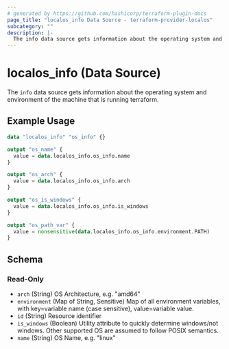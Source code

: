 ```yaml
---
# generated by https://github.com/hashicorp/terraform-plugin-docs
page_title: "localos_info Data Source - terraform-provider-localos"
subcategory: ""
description: |-
  The info data source gets information about the operating system and environment of the machine that is running terraform.
---
```


# localos_info (Data Source)

The `info` data source gets information about the operating system and environment of the machine that is running terraform.

## Example Usage

```terraform
data "localos_info" "os_info" {}

output "os_name" {
  value = data.localos_info.os_info.name
}

output "os_arch" {
  value = data.localos_info.os_info.arch
}

output "os_is_windows" {
  value = data.localos_info.os_info.is_windows
}

output "os_path_var" {
  value = nonsensitive(data.localos_info.os_info.environment.PATH)
}
```

<!-- schema generated by tfplugindocs -->
## Schema

### Read-Only

- `arch` (String) OS Architecture, e.g. "amd64"
- `environment` (Map of String, Sensitive) Map of all environment variables, with key=variable name (case sensitive), value=variable value.
- `id` (String) Resource identifier
- `is_windows` (Boolean) Utility attribute to quickly determine windows/not windows. Other supported OS are assumed to follow POSIX semantics.
- `name` (String) OS Name, e.g. "linux"
